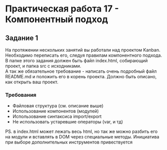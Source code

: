 # Практическая работа 17 - Компонентный подход

## Задание 1

На протяжении нескольких занятий вы работали над проектом Kanban. Необходимо переписать его, следуя правилам компонентного подхода. 
В папке этого задания должен быть файл index.html, собирающий проект, и папка src с исходниками.<br>
А так же обязательное требование - написать очень подробный файл README.md и положить его в корень проекта. Должно быть описано, как открыть ваш проект.

### Требования

- Файловая структура (см. описание выше)
- Использование компонентов (модулей)
- Использование синтаксиса import/export
- Не использовать устаревшие операторы (var, и тд)

PS. в index.html может лежать весь html, но так же можно разбить его на модули и вставлять в DOM через специальные методы. Инициатива при выборе дополнительных инструментов привествуется
